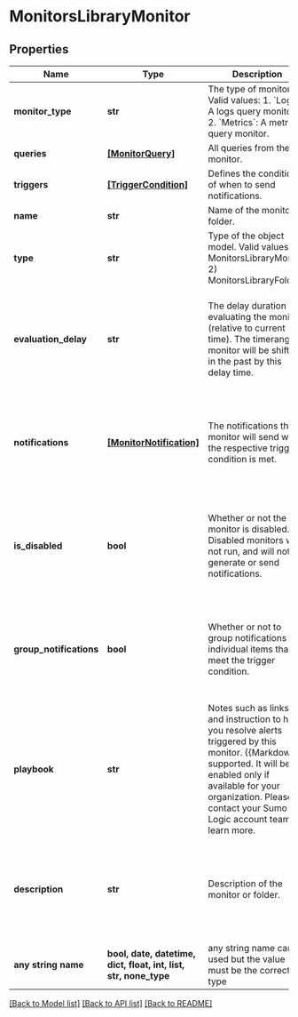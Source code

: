 # MonitorsLibraryMonitor


## Properties
Name | Type | Description | Notes
------------ | ------------- | ------------- | -------------
**monitor_type** | **str** | The type of monitor. Valid values:   1. &#x60;Logs&#x60;: A logs query monitor.   2. &#x60;Metrics&#x60;: A metrics query monitor. | 
**queries** | [**[MonitorQuery]**](MonitorQuery.md) | All queries from the monitor. | 
**triggers** | [**[TriggerCondition]**](TriggerCondition.md) | Defines the conditions of when to send notifications. | 
**name** | **str** | Name of the monitor or folder. | 
**type** | **str** | Type of the object model. Valid values:   1) MonitorsLibraryMonitor   2) MonitorsLibraryFolder | 
**evaluation_delay** | **str** | The delay duration for evaluating the monitor (relative to current time). The timerange of monitor will be shifted in the past by this delay time. | [optional]  if omitted the server will use the default value of "0m"
**notifications** | [**[MonitorNotification]**](MonitorNotification.md) | The notifications the monitor will send when the respective trigger condition is met. | [optional]  if omitted the server will use the default value of []
**is_disabled** | **bool** | Whether or not the monitor is disabled. Disabled monitors will not run, and will not generate or send notifications. | [optional]  if omitted the server will use the default value of False
**group_notifications** | **bool** | Whether or not to group notifications for individual items that meet the trigger condition. | [optional]  if omitted the server will use the default value of True
**playbook** | **str** | Notes such as links and instruction to help you resolve alerts triggered by this monitor. {{Markdown}} supported. It will be enabled only if available for your organization. Please contact your Sumo Logic account team to learn more. | [optional]  if omitted the server will use the default value of ""
**description** | **str** | Description of the monitor or folder. | [optional]  if omitted the server will use the default value of ""
**any string name** | **bool, date, datetime, dict, float, int, list, str, none_type** | any string name can be used but the value must be the correct type | [optional]

[[Back to Model list]](../README.md#documentation-for-models) [[Back to API list]](../README.md#documentation-for-api-endpoints) [[Back to README]](../README.md)


